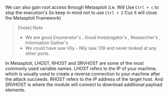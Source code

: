 We can also gain root access through Metasploit
(i.e. Will Use `Ctrl + c` to stop the execution's 
So keep in mind not to use `Ctrl + Z` Cuz it will close the Metasploit Framework)

>[!note] Note
>- We are good Enumerator's , Good Investogator's , Researcher's , Information Gather's 
>- We could have saw Vily - Nily saw 139 and never looked at any other ports.


In Metasploit, LHOST, RHOST and SRVHOST are some of the most commonly used variable names. 
LHOST refers to the IP of your machine, which is usually used to create a reverse connection to your machine after the attack succeeds.
RHOST refers to the IP address of the target host. 
And SRVHOST is where the module will connect to download additional payload elements.
